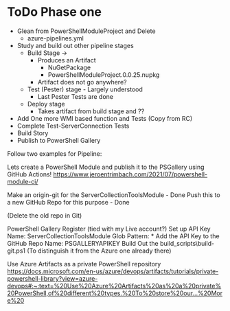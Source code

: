 # ToDo Phase one
* Glean from PowerShellModuleProject and Delete
  * azure-pipelines.yml
* Study and build out other pipeline stages
  * Build Stage -> 
    * Produces an Artifact
      * NuGetPackage
      * PowerShellModuleProject.0.0.25.nupkg
    * Artifact does not go anywhere?
  * Test (Pester) stage - Largely understood
    * Last Pester Tests are done
  * Deploy stage
    * Takes artifact from build stage and ??
* Add One more WMI based function and Tests (Copy from RC)
* Complete Test-ServerConnection Tests
* Build Story
* Publish to PowerShell Gallery

Follow two examples for Pipeline:

Lets create a PowerShell Module and publish it to the PSGallery using GitHub Actions!
https://www.jeroentrimbach.com/2021/07/powershell-module-ci/

Make an origin-git for the ServerCollectionToolsModule - Done
Push this to a new GitHub Repo for this purpose - Done

(Delete the old repo in Git)

PowerShell Gallery 
    Register (tied with my Live account?)
    Set up API Key
        Name: ServerCollectionToolsModule
        Glob Pattern: *
Add the API Key to the GitHub Repo
    Name: PSGALLERYAPIKEY
Build Out the build_scripts\build-git.ps1 (To distinguish it from the Azure one already there)


Use Azure Artifacts as a private PowerShell repository
https://docs.microsoft.com/en-us/azure/devops/artifacts/tutorials/private-powershell-library?view=azure-devops#:~:text=%20Use%20Azure%20Artifacts%20as%20a%20private%20PowerShell,of%20different%20types.%20To%20store%20our...%20More%20

